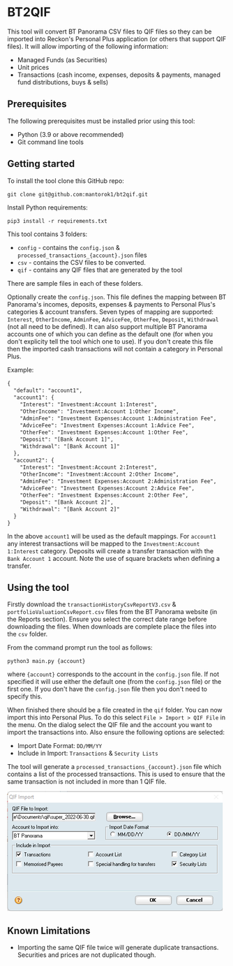 # BT2QIF
This tool will convert BT Panorama CSV files to QIF files so they can be imported into Reckon's Personal Plus application (or others that support QIF files). It will allow importing of the following information:
* Managed Funds (as Securities)
* Unit prices
* Transactions (cash income, expenses, deposits & payments, managed fund distributions, buys & sells)

## Prerequisites
The following prerequisites must be installed prior using this tool:
* Python (3.9 or above recommended)
* Git command line tools

## Getting started

To install the tool clone this GitHub repo:
```
git clone git@github.com:mantorok1/bt2qif.git
```

Install Python requirements:
```
pip3 install -r requirements.txt
```

This tool contains 3 folders:
* `config` - contains the `config.json` & `processed_transactions_{account}.json` files
* `csv` - contains the CSV files to be converted.
* `qif` - contains any QIF files that are generated by the tool

There are sample files in each of these folders.

Optionally create the `config.json`. This file defines the mapping between BT Panorama's incomes, deposits, expenses & payments to Personal Plus's categories & account transfers. Seven types of mapping are supported: `Interest`, `OtherIncome`, `AdminFee`, `AdviceFee`, `OtherFee`, `Deposit`, `Withdrawal` (not all need to be defined).
It can also support multiple BT Panorama accounts one of which you can define as the default one (for when you don't explicity tell the tool which one to use). If you don't create this file then the imported cash transactions will not contain a category in Personal Plus.

Example:
```
{
  "default": "account1",
  "account1": {
    "Interest": "Investment:Account 1:Interest",
    "OtherIncome": "Investment:Account 1:Other Income",
    "AdminFee": "Investment Expenses:Account 1:Administration Fee",
    "AdviceFee": "Investment Expenses:Account 1:Advice Fee",
    "OtherFee": "Investment Expenses:Account 1:Other Fee",
    "Deposit": "[Bank Account 1]",
    "Withdrawal": "[Bank Account 1]"
  },
  "account2": {
    "Interest": "Investment:Account 2:Interest",
    "OtherIncome": "Investment:Account 2:Other Income",
    "AdminFee": "Investment Expenses:Account 2:Administration Fee",
    "AdviceFee": "Investment Expenses:Account 2:Advice Fee",
    "OtherFee": "Investment Expenses:Account 2:Other Fee",
    "Deposit": "[Bank Account 2]",
    "Withdrawal": "[Bank Account 2]"
  }
}
```
In the above `account1` will be used as the default mappings. For `account1` any interest transactions will be mapped to the `Investment:Account 1:Interest` category. Deposits will create a transfer transaction with the `Bank Account 1` account. Note the use of square brackets when defining a transfer.

## Using the tool

Firstly download the `transactionHistoryCsvReportV3.csv` & `portfolioValuationCsvReport.csv` files from the BT Panorama website (in the Reports section). Ensure you select the correct date range before downloading the files. When downloads are complete place the files into the `csv` folder.

From the command prompt run the tool as follows:
```
python3 main.py {account}
```
where `{account}` corresponds to the account in the `config.json` file. If not specified it will use either the default one (from the `config.json` file) or the first one. If you don't have the `config.json` file then you don't need to specify this.

When finished there should be a file created in the `qif` folder. You can now import this into Personal Plus. To do this select `File > Import > QIF File` in the menu. On the dialog select the QIF file and the account you want to import the transactions into.  Also ensure the following options are selected:
* Import Date Format: `DD/MM/YY`
* Include in Import: `Transactions` & `Security Lists`

The tool will generate a `processed_transactions_{account}.json` file which contains a list of the processed transactions. This is used to ensure that the same transaction is not included in more than 1 QIF file.

![Personal Plus QIF Import Dialog Box](./DialogBox.png)

## Known Limitations
* Importing the same QIF file twice will generate duplicate transactions. Securities and prices are not duplicated though.